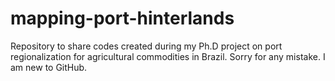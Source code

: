 # mapping-port-hinterlands
Repository to share codes created during my Ph.D project on port regionalization for agricultural commodities in Brazil.
Sorry for any mistake. I am new to GitHub.
